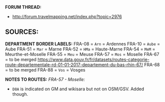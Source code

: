 ﻿**FORUM THREAD:**
- http://forum.travelmapping.net/index.php?topic=2976


**SOURCES:**
- 

**DEPARTMENT BORDER LABELS:**
FRA-08 = `Arn` = Ardennes
FRA-10 = `Aube` = Aube
FRA-51 = `Mar` = Marne
FRA-52 = `HMa` = Haute-Marne
FRA-54 = `MeM` = Meurthe-et-Moselle
FRA-55 = `Meu` = Meuse
FRA-57 = `Mos` = Moselle
FRA-67 = to be merged
   https://www.data.gouv.fr/fr/datasets/routes-categorie-route-departementale-rd-01-01-2017-departement-du-bas-rhin-67/
FRA-68 = to be merged
FRA-88 = `Vos` = Vosges


**NOTES TO ROUTES:**
*FRA-57 - Moselle:*
- `D8A` is indicated on GM and wikisara but not on OSM/GSV. Added though.